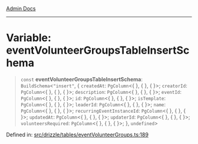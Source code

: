 [Admin Docs](/)

***

# Variable: eventVolunteerGroupsTableInsertSchema

> `const` **eventVolunteerGroupsTableInsertSchema**: `BuildSchema`\<`"insert"`, \{ `createdAt`: `PgColumn`\<\{ \}, \{ \}, \{ \}\>; `creatorId`: `PgColumn`\<\{ \}, \{ \}, \{ \}\>; `description`: `PgColumn`\<\{ \}, \{ \}, \{ \}\>; `eventId`: `PgColumn`\<\{ \}, \{ \}, \{ \}\>; `id`: `PgColumn`\<\{ \}, \{ \}, \{ \}\>; `isTemplate`: `PgColumn`\<\{ \}, \{ \}, \{ \}\>; `leaderId`: `PgColumn`\<\{ \}, \{ \}, \{ \}\>; `name`: `PgColumn`\<\{ \}, \{ \}, \{ \}\>; `recurringEventInstanceId`: `PgColumn`\<\{ \}, \{ \}, \{ \}\>; `updatedAt`: `PgColumn`\<\{ \}, \{ \}, \{ \}\>; `updaterId`: `PgColumn`\<\{ \}, \{ \}, \{ \}\>; `volunteersRequired`: `PgColumn`\<\{ \}, \{ \}, \{ \}\>; \}, `undefined`\>

Defined in: [src/drizzle/tables/eventVolunteerGroups.ts:189](https://github.com/Sourya07/talawa-api/blob/2dc82649c98e5346c00cdf926fe1d0bc13ec1544/src/drizzle/tables/eventVolunteerGroups.ts#L189)
